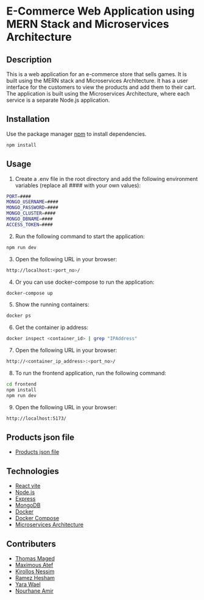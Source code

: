 # E-Commerce Web Application using MERN Stack and Microservices Architecture

## Description
This is a web application for an e-commerce store that sells games. It is built using the MERN stack and Microservices Architecture. It has a user interface for the customers to view the products and add them to their cart. The application is built using the Microservices Architecture, where each service is a separate Node.js application.

## Installation

Use the package manager [npm](https://www.npmjs.com/) to install dependencies.

```bash
npm install
```

## Usage

1. Create a .env file in the root directory and add the following environment variables (replace all #### with your own values):
```bash
PORT=####
MONGO_USERNAME=####
MONGO_PASSWORD=####
MONGO_CLUSTER=####
MONGO_DBNAME=####
ACCESS_TOKEN=####
```
2. Run the following command to start the application:
```bash
npm run dev
```
3. Open the following URL in your browser:
```bash
http://localhost:<port_no>/
```

4. Or you can use docker-compose to run the application:
```bash
docker-compose up
```
5. Show the running containers:
```bash
docker ps
```
6. Get the container ip address:
```bash
docker inspect <container_id> | grep "IPAddress"
```
7. Open the following URL in your browser:
```bash
http://<container_ip_address>:<port_no>/
```
8. To run the frontend application, run the following command:
```bash
cd frontend
npm install
npm run dev
```
9. Open the following URL in your browser:
```bash
http://localhost:5173/
```
## Products json file
- [Products json file](https://github.com/Andrewaziz99/E-Commerce_Web_Application/blob/main/products.json)

## Technologies
- [React vite](https://vitejs.dev/)
- [Node.js](https://nodejs.org/en/)
- [Express](https://expressjs.com/)
- [MongoDB](https://www.mongodb.com/)
- [Docker](https://www.docker.com/)
- [Docker Compose](https://docs.docker.com/compose/)
- [Microservices Architecture]()

## Contributers 
- [Thomas Maged](https://github.com/Thomas-Maged)
- [Maximous Atef](https://github.com/Maxiatef)
- [Kirollos Nessim](https://github.com/KirollosNessem)
- [Ramez Hesham](https://github.com/RamezHesham)
- [Yara Wael](https://github.com/yara880)
- [Nourhane Amir](https://github.com/NourhaneAmir)